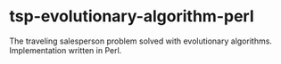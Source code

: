 # tsp-evolutionary-algorithm-perl
The traveling salesperson problem solved with evolutionary algorithms. Implementation written in Perl.

